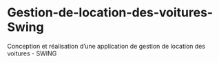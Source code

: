 # Gestion-de-location-des-voitures-Swing
Conception et réalisation d’une application de gestion de location des voitures - SWING
